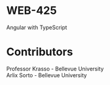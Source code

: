 # WEB-425
Angular with TypeScript
# Contributors
Professor Krasso - Bellevue University
<br/>
Arlix Sorto - Bellevue University
